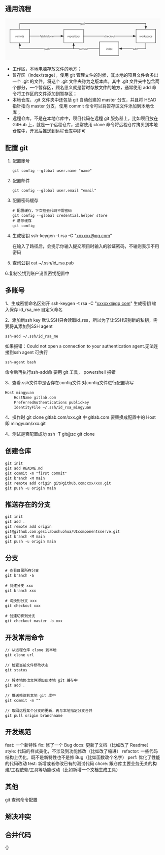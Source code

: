 ## 通用流程

![.\images\git.jpg](.\images\git.jpg)

- 工作区，本地电脑存放文件的地方；
- 暂存区（index/stage），使用 git 管理文件的时候，其本地的项目文件会多出一个 .git 的文件，将这个 .git 文件夹称为之版本库。其中 .git 文件夹中包含两个部分，一个暂存区，顾名思义就是暂时存放文件的地方，通常使用 add 命令将工作区的文件添加到暂存区；
- 本地仓库，.git 文件夹中还包括 git 自动创建的 master 分支，并且将 HEAD 指针指向 master 分支，使用 commit 命令可以将暂存区文件添加到本地仓库；
- 远程仓库，不是在本地仓库中，项目代码在远程 git 服务器上，比如项目放在 GitHub 上，就是一个远程仓库，通常使用 clone 命令将远程仓库拷贝到本地仓库中，开发后推送到远程仓库中即可 

## 配置 git

1. 配置账号

   ```
   git config --global user.name "name"
   ```

2. 配置邮件
   ```
   git config --global user.email "email"
   ```

3. 配置密码缓存

   ```
   # 配置缓存，下次拉去代码不需密码
   git config --global credential.helper store
   # 清除缓存
   git config
   ```

4. 生成密钥
   ssh-keygen -t rsa -C "xxxxxx@qq.com"
   
   在输入了路径后，会提示你输入提交项目时输入的验证密码，不输则表示不用密码

5. 查询公钥
   cat ~/.ssh/id_rsa.pub
   

6.复制公钥到账户设置密钥配置中

## 多账号
1、生成密钥命名区别开
ssh-keygen -t rsa -C "xxxxxx@qq.com" 生成密钥
输入保存 id_rsa_me 自定义命名

2、添加新ssh key
默认SSH只会读取id_rsa，所以为了让SSH识别新的私钥，需要将其添加到SSH agent
```
ssh-add ~/.ssh/id_rsa_me
```
如果报错：Could not open a connection to your authentication agent.无法连接到ssh agent
可执行
```
ssh-agent bash
```
命令后再执行ssh-add命
要用 git 工具， powershell 报错

3、查看.ssh文件中是否存在config文件
对config文件进行配置填写
```
Host mingyuan
    HostName gitlab.com
    PreferredAuthentications publickey
    IdentityFile ~/.ssh/id_rsa_mingyuan
```

4、操作时
git clone gitlab.com/xxx.git 
中 gitlab.com 要替换成配置中的 Host  即 mingyuan/xxx.git

4、测试是否配置成功
ssh -T git@zc
git clone

## 创建仓库

```
git init
git add README.md
git commit -m "first commit"
git branch -M main
git remote add origin git@github.com:xxx/xxx.git
git push -u origin main
```

## 推送存在的分支

```
git init
git add .
git remote add origin git@github.com:gesilabushuohua/UIcomponentsserve.git
git branch -M main
git push -u origin main
```




## 分支

```
# 查看目录所在分支
git branch -a

# 创建分支 xxx
git branch xxx

# 切换到分支 xxx
git checkout xxx

# 创建切换到分支
git checkout master -b xxx
```



## 开发常用命令
```
// 从远程仓库 clone 到本地
git clone url

// 检查当前文件修改状态
git status

// 将本地修改文件添加到本地 git 缓存中
git add .

// 推送修改到本地 git 库中
git commit -m ""

// 取回远程某个分支的更新，再与本地指定分支合并
git pull origin branchname
```

## 开发规范
feat: 一个新特性
fix: 修了一个 Bug
docs: 更新了文档（比如改了 Readme）
style: 代码的样式美化，不涉及到功能修改（比如改了缩进）
refactor: 一些代码结构上优化，既不是新特性也不是修 Bug（比如函数改个名字）
perf: 优化了性能的代码改动
test: 新增或者修改已有的测试代码
chore: 跟仓库主要业务无关的构建/工程依赖/工具等功能改动（比如新增一个文档生成工具）

## 其他

git  查询命令配置

## 解决冲突

## 合并代码









































{}
